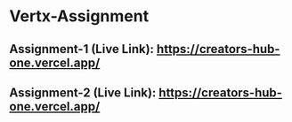 # Vertx-Assignment

## Assignment-1 (Live Link): https://creators-hub-one.vercel.app/

## Assignment-2 (Live Link): https://creators-hub-one.vercel.app/
